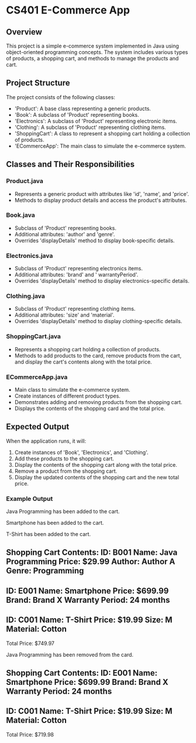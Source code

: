 # CS401 E-Commerce App

## Overview
This project is a simple e-commerce system implemented in Java using object-oriented programming concepts. The system includes various types of products, a shopping cart, and methods to manage the products and cart.

## Project Structure
The project consists of the following classes:
- 'Product': A base class representing a generic products.
- 'Book': A subclass of 'Product' representing books.
- 'Electronics': A subclass of 'Product' representing electronic items.
- 'Clothing': A subclass of 'Product' representing clothing items.
- 'ShoppingCart': A class to represent a shopping cart holding a collection of products.
- 'ECommerceApp': The main class to simulate the e-commerce system.

## Classes and Their Responsibilities

### Product.java
- Represents a generic product with attributes like 'id', 'name', and 'price'.
- Methods to display product details and access the product's attributes.

### Book.java
- Subclass of 'Product' representing books.
- Additional attributes: 'author' and 'genre'.
- Overrides 'displayDetails' method to display book-specific details.

### Electronics.java
- Subclass of 'Product' representing electronics items.
- Additional attributes: 'brand' and ' warrantyPeriod'.
- Overrides 'displayDetails' method to display electronics-specific details.

### Clothing.java
- Subclass of 'Product' representing clothing items.
- Additional attributes: 'size' and 'material'.
- Overrides 'displayDetails' method to display clothing-specific details.

### ShoppingCart.java
- Represents a shopping cart holding a collection of products.
- Methods to add products to the card, remove products from the cart, and display the cart's contents along with the total price.

### ECommerceApp.java
- Main class to simulate the e-commerce system.
- Create instances of different product types.
- Demonstrates adding and removing products from the shopping cart.
- Displays the contents of the shopping card and the total price.

## Expected Output
When the application runs, it will:
1. Create instances of 'Book', 'Electronics', and 'Clothing'.
2. Add these products to the shopping cart.
3. Display the contents of the shopping cart along with the total price.
4. Remove a product from the shopping cart.
5. Display the updated contents of the shopping cart and the new total price.

### Example Output
Java Programming has been added to the cart.

Smartphone has been added to the cart.

T-Shirt has been added to the cart.

Shopping Cart Contents:
ID: B001
Name: Java Programming
Price: $29.99
Author: Author A
Genre: Programming
------------------------
ID: E001
Name: Smartphone
Price: $699.99
Brand: Brand X
Warranty Period: 24 months
------------------------
ID: C001
Name: T-Shirt
Price: $19.99
Size: M
Material: Cotton
------------------------
Total Price: $749.97

Java Programming has been removed from the  card.

Shopping Cart Contents:
ID: E001
Name: Smartphone
Price: $699.99
Brand: Brand X
Warranty Period: 24 months
------------------------
ID: C001
Name: T-Shirt
Price: $19.99
Size: M
Material: Cotton
------------------------
Total Price: $719.98